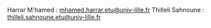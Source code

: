 Harrar M'hamed : mhamed.harrar.etu@univ-lille.fr
Thilleli Sahnoune : thilleli.sahnoune.etu@univ-lille.fr